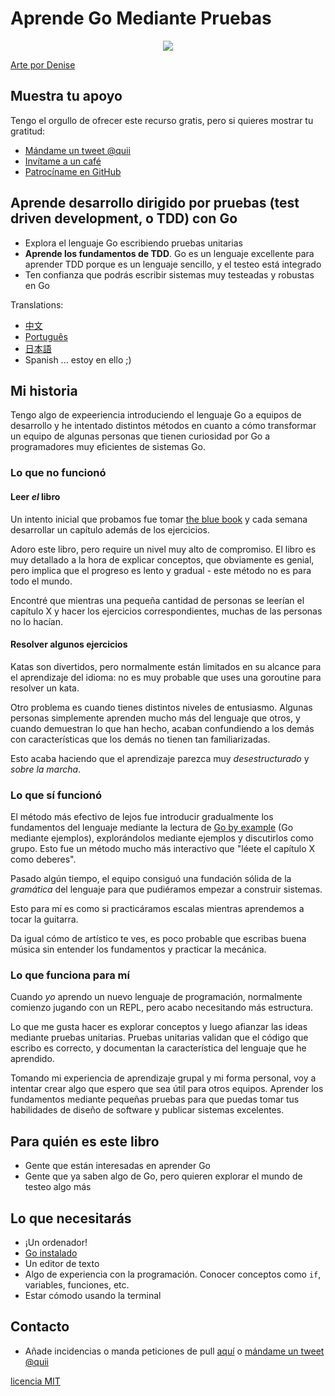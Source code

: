 # Aprende Go Mediante Pruebas

<p align="center">
  <img src="red-green-blue-gophers-smaller.png" />
</p>

[Arte por Denise](https://twitter.com/deniseyu21)

## Muestra tu apoyo

Tengo el orgullo de ofrecer este recurso gratis, pero si quieres mostrar tu gratitud:

- [Mándame un tweet @quii](https://twitter.com/quii)
- [Invítame a un café](https://www.buymeacoffee.com/quii)
- [Patrocíname en GitHub](https://github.com/sponsors/quii)

## Aprende desarrollo dirigido por pruebas (test driven development, o TDD) con Go 

* Explora el lenguaje Go escribiendo pruebas unitarias
* **Aprende los fundamentos de TDD**. Go es un lenguaje excellente para aprender TDD porque es un lenguaje sencillo, y el testeo está integrado
* Ten confianza que podrás escribir sistemas muy testeadas y robustas en Go

Translations:

- [中文](https://studygolang.gitbook.io/learn-go-with-tests)
- [Português](https://larien.gitbook.io/aprenda-go-com-testes/)
- [日本語](https://andmorefine.gitbook.io/learn-go-with-tests/)
- Spanish ... estoy en ello ;)

## Mi historia

Tengo algo de expeeriencia introduciendo el lenguaje Go a equipos de desarrollo y he intentado distintos métodos en cuanto a cómo transformar un equipo de algunas personas que tienen curiosidad por Go a programadores muy eficientes de sistemas Go.

### Lo que no funcionó

#### Leer _el_ libro

Un intento inicial que probamos fue tomar [the blue book](https://www.amazon.co.uk/Programming-Language-Addison-Wesley-Professional-Computing/dp/0134190440) y cada semana desarrollar un capítulo además de los ejercicios.

Adoro este libro, pero require un nivel muy alto de compromiso. El libro es muy detallado a la hora de explicar conceptos, que obviamente es genial, pero implica que el progreso es lento y gradual - este método no es para todo el mundo.

Encontré que mientras una pequeña cantidad de personas se leerían el capítulo X y hacer los ejercicios correspondientes, muchas de las personas no lo hacían.

#### Resolver algunos ejercicios

Katas son divertidos, pero normalmente están limitados en su alcance para el aprendizaje del idioma: no es muy probable que uses una goroutine para resolver un kata.

Otro problema es cuando tienes distintos niveles de entusiasmo. Algunas personas simplemente aprenden mucho más del lenguaje que otros, y cuando demuestran lo que han hecho, acaban confundiendo a los demás con características que los demás no tienen tan familiarizadas.

Esto acaba haciendo que el aprendizaje parezca muy _desestructurado_ y _sobre la marcha_.

### Lo que sí funcionó

El método más efectivo de lejos fue introducir gradualmente los fundamentos del lenguaje mediante la lectura de [Go by example](https://gobyexample.com/) (Go mediante ejemplos), explorándolos mediante ejemplos y discutirlos como grupo. Esto fue un método mucho más interactivo que "léete el capítulo X como deberes".

Pasado algún tiempo, el equipo consiguó una fundación sólida de la _gramática_ del lenguaje para que pudiéramos empezar a construir sistemas.

Esto para mí es como si practicáramos escalas mientras aprendemos a tocar la guitarra.

Da igual cómo de artístico te ves, es poco probable que escribas buena música sin entender los fundamentos y practicar la mecánica.

### Lo que funciona para mí

Cuando _yo_ aprendo un nuevo lenguaje de programación, normalmente comienzo jugando con un REPL, pero acabo necesitando más estructura.

Lo que me gusta hacer es explorar conceptos y luego afianzar las ideas mediante pruebas unitarias. Pruebas unitarias validan que el código que escribo es correcto, y documentan la característica del lenguaje que he aprendido.

Tomando mi experiencia de aprendizaje grupal y mi forma personal, voy a intentar crear algo que espero que sea útil para otros equipos. Aprender los fundamentos mediante pequeñas pruebas para que puedas tomar tus habilidades de diseño de software y publicar sistemas excelentes.

## Para quién es este libro

* Gente que están interesadas en aprender Go
* Gente que ya saben algo de Go, pero quieren explorar el mundo de testeo algo más

## Lo que necesitarás

* ¡Un ordenador!
* [Go instalado](https://golang.org/)
* Un editor de texto
* Algo de experiencia con la programación. Conocer conceptos como `if`, variables, funciones, etc.
* Estar cómodo usando la terminal

## Contacto

* Añade incidencias o manda peticiones de pull [aquí](https://github.com/quii/learn-go-with-tests) o [mándame un tweet @quii](https://twitter.com/quii)

[licencia MIT](LICENSE.md)
